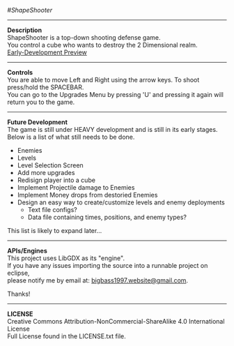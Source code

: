 #_ShapeShooter_

------
__Description__  
ShapeShooter is a top-down shooting defense game.  
You control a cube who wants to destroy the 2 Dimensional realm.  
[Early-Development Preview](http://i.imgur.com/dDbGUNg.png)

------
__Controls__  
You are able to move Left and Right using the arrow keys.
To shoot press/hold the SPACEBAR.  
You can go to the Upgrades Menu by pressing 'U' and pressing it again will return you to the game.

------
__Future Development__  
The game is still under HEAVY development and is still in its early stages.  
Below is a list of what still needs to be done.
- Enemies
- Levels
- Level Selection Screen
- Add more upgrades
- Redisign player into a cube
- Implement Projectile damage to Enemies
- Implement Money drops from destoried Enemies
- Design an easy way to create/customize levels and enemy deployments
  - Text file configs?
  - Data file containing times, positions, and enemy types?

This list is likely to expand later...

------
__APIs/Engines__  
This project uses LibGDX as its "engine".  
If you have any issues importing the source into a runnable project on eclipse,  
please notify me by email at: bigbass1997.website@gmail.com.

Thanks!

------
__LICENSE__  
Creative Commons Attribution-NonCommercial-ShareAlike 4.0 International License  
Full License found in the LICENSE.txt file.
